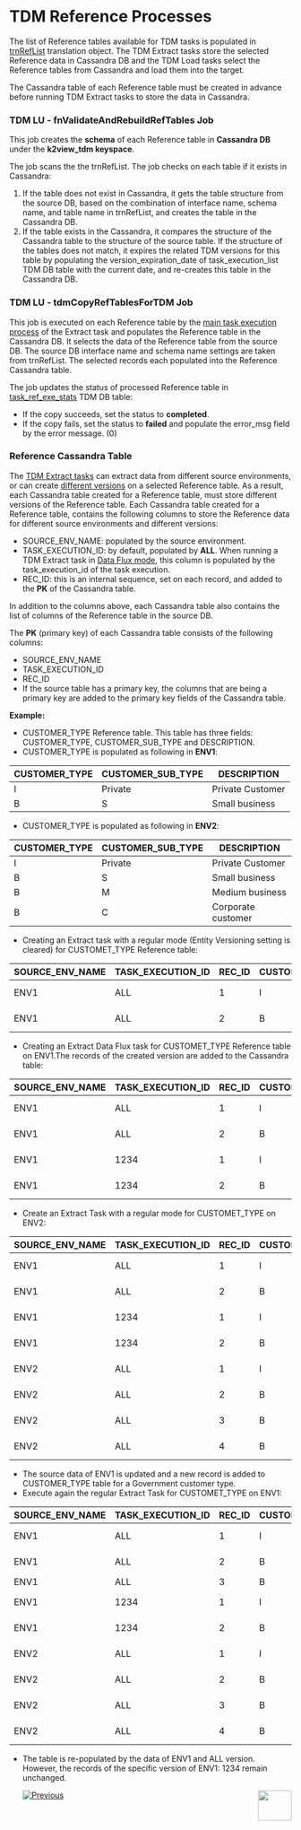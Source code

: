 # TDM Reference Processes

The list of Reference tables available for TDM tasks is populated in [trnRefList](articles/TDM/tdm_implementation/04_fabric_tdm_library.md#trnreflist) translation object.  The TDM Extract tasks store the selected Reference data in Cassandra DB and the TDM Load tasks select the Reference tables from Cassandra and load them into the target. 

The Cassandra table of each Reference table must be created in advance before running TDM Extract tasks to store the data in Cassandra.

### TDM LU - fnValidateAndRebuildRefTables Job 

This job creates the **schema** of each Reference table in  **Cassandra DB** under the **k2view_tdm keyspace**. 

The job scans the the trnRefList.  The job checks on each table if it exists in Cassandra: 

1.  If the table does not exist in Cassandra, it gets the table structure from the source DB, based on the combination of interface name, schema name, and table name in trnRefList, and creates the table in the Cassandra DB.
2. If the table exists in the Cassandra, it compares the structure of the Cassandra table to the structure of the source table. If the structure of the tables does not match, it expires the related TDM versions for this table  by populating the version_expiration_date of task_execution_list TDM DB table with the current date,  and re-creates this table in the Cassandra DB.

### TDM LU - tdmCopyRefTablesForTDM Job

This job is executed on each Reference table by the [main task execution process](03_task_execution_processes.md#main-tdm-task-execution-process-tdmexecutetask-job) of the Extract task and populates the Reference table in the Cassandra DB. It selects the data of the Reference table from the source DB. The source DB interface name and schema name settings are taken from trnRefList. The selected records each populated into the Reference Cassandra table. 

The job updates the status of processed Reference table in [task_ref_exe_stats](02_tdm_database.md#task_ref_exe_stats) TDM DB table: 

- If the copy succeeds, set the status to **completed**.
- If the copy fails, set the status to **failed** and populate the error_msg field by the error message. (0)

### Reference Cassandra Table

The [TDM Extract tasks](/articles/TDM/tdm_gui/16_extract_task.md) can extract data from different source environments, or can create [different versions](/articles/TDM/tdm_gui/15_data_flux_task.md) on a selected Reference table. As a result, each Cassandra table created for a Reference table, must store different versions of the Reference table. Each Cassandra table created for a Reference table, contains the following columns to store the Reference data for different source environments and different versions:

- SOURCE_ENV_NAME:  populated by the source environment.
- TASK_EXECUTION_ID: by default, populated by **ALL**. When running a TDM Extract task in [Data Flux mode](/articles/TDM/tdm_gui/16_extract_task.md#entity-versioning), this column is populated by the task_execution_id of the task execution. 
- REC_ID: this is an internal sequence, set on each record, and added to the **PK** of the Cassandra table.

In addition to the columns above, each Cassandra table also contains the list of columns of the Reference table in the source DB.

The **PK** (primary key) of each Cassandra table consists of the following columns:

- SOURCE_ENV_NAME
- TASK_EXECUTION_ID
- REC_ID
- If  the source table has a primary key, the columns that are being a primary key are added to the primary key fields of the Cassandra table. 

**Example:**

- CUSTOMER_TYPE Reference table. This table has three fields: CUSTOMER_TYPE, CUSTOMER_SUB_TYPE and DESCRIPTION.
- CUSTOMER_TYPE is populated as following in **ENV1**:

| CUSTOMER_TYPE | CUSTOMER_SUB_TYPE | DESCRIPTION       |
| ------------- | ----------------- | ----------------- |
| I             | Private           | Private  Customer |
| B             | S                 | Small business    |

-  CUSTOMER_TYPE is populated as following in **ENV2**:

| CUSTOMER_TYPE | CUSTOMER_SUB_TYPE | DESCRIPTION         |
| ------------- | ----------------- | ------------------- |
| I             | Private           | Private  Customer   |
| B             | S                 | Small business      |
| B             | M                 | Medium business     |
| B             | C                 | Corporate  customer |

 

- Creating an Extract task with a regular mode (Entity Versioning setting is cleared) for CUSTOMET_TYPE Reference table:

| SOURCE_ENV_NAME | TASK_EXECUTION_ID | REC_ID | CUSTOMER_TYPE | CUSTOMER_SUB_TYPE | DESCRIPTION       |
| --------------- | ----------------- | ------ | ------------- | ----------------- | ----------------- |
| ENV1            | ALL               | 1      | I             | Private           | Private  Customer |
| ENV1            | ALL               | 2      | B             | S                 | Small business    |

 

- Creating an Extract Data Flux task for CUSTOMET_TYPE Reference table on ENV1.The records of the created version are added to the Cassandra table:

| SOURCE_ENV_NAME | TASK_EXECUTION_ID | REC_ID | CUSTOMER_TYPE | CUSTOMER_SUB_TYPE | DESCRIPTION       |
| --------------- | ----------------- | ------ | ------------- | ----------------- | ----------------- |
| ENV1            | ALL               | 1      | I             | Private           | Private  Customer |
| ENV1            | ALL               | 2      | B             | S                 | Small business    |
| ENV1            | 1234              | 1      | I             | Private           | Private  Customer |
| ENV1            | 1234              | 2      | B             | S                 | Small business    |

 

- Create an Extract Task with a regular mode for CUSTOMET_TYPE on ENV2:

| SOURCE_ENV_NAME | TASK_EXECUTION_ID | REC_ID | CUSTOMER_TYPE | CUSTOMER_SUB_TYPE | DESCRIPTION         |
| --------------- | ----------------- | ------ | ------------- | ----------------- | ------------------- |
| ENV1            | ALL               | 1      | I             | Private           | Private  Customer   |
| ENV1            | ALL               | 2      | B             | S                 | Small business      |
| ENV1            | 1234              | 1      | I             | Private           | Private  Customer   |
| ENV1            | 1234              | 2      | B             | S                 | Small business      |
| ENV2            | ALL               | 1      | I             | Private           | Private  Customer   |
| ENV2            | ALL               | 2      | B             | S                 | Small business      |
| ENV2            | ALL               | 3      | B             | M                 | Medium business     |
| ENV2            | ALL               | 4      | B             | C                 | Corporate  customer |

 

- The source data of ENV1 is updated and a new record is added to CUSTOMER_TYPE table for a Government customer type.
- Execute again the regular Extract Task for CUSTOMET_TYPE on ENV1:

| SOURCE_ENV_NAME | TASK_EXECUTION_ID | REC_ID | CUSTOMER_TYPE | CUSTOMER_SUB_TYPE | DESCRIPTION        |
| --------------- | ----------------- | ------ | ------------- | ----------------- | ------------------ |
| ENV1            | ALL               | 1      | I             | Private           | Private  Customer  |
| ENV1            | ALL               | 2      | B             | S                 | Small business     |
| ENV1            | ALL               | 3      | B             | G                 | Government         |
| ENV1            | 1234              | 1      | I             | Private           | Private  Customer  |
| ENV1            | 1234              | 2      | B             | S                 | Small business     |
| ENV2            | ALL               | 1      | I             | Private           | Private  Customer  |
| ENV2            | ALL               | 2      | B             | S                 | Small business     |
| ENV2            | ALL               | 3      | B             | M                 | Medium business    |
| ENV2            | ALL               | 4      | B             | C                 | Corporate customer |

 

- The table is re-populated by the data of ENV1 and ALL version. However, the records of the specific version of ENV1: 1234 remain unchanged. 

  

  

  


  [![Previous](/articles/images/Previous.png)](04_task_execution_overridden_parameters.md)[<img align="right" width="60" height="54" src="/articles/images/Next.png">](06_tdmdb_cleanup_process.md)

  

  
